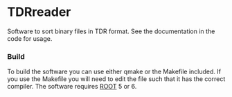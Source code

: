 # TDRreader
Software to sort binary files in TDR format. See the documentation in the code for usage.

### Build

To build the software you can use either qmake or the Makefile included. If you use the Makefile you will need to edit the file such that it has the correct compiler. The software requires [ROOT](https://root.cern.ch/) 5 or 6.